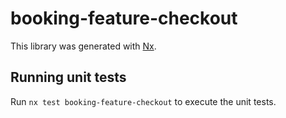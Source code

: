 # booking-feature-checkout

This library was generated with [Nx](https://nx.dev).

## Running unit tests

Run `nx test booking-feature-checkout` to execute the unit tests.
